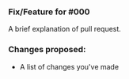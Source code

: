 ### Fix/Feature for #000
A brief explanation of pull request.

### Changes proposed:
- A list of changes you've made

